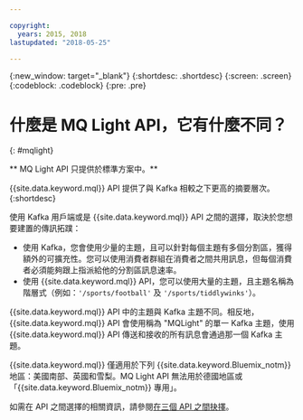 ```yaml
---

copyright:
  years: 2015, 2018
lastupdated: "2018-05-25"

---
```


{:new_window: target="_blank"}
{:shortdesc: .shortdesc}
{:screen: .screen}
{:codeblock: .codeblock}
{:pre: .pre}

# 什麼是 MQ Light API，它有什麼不同？
{: #mqlight}

** MQ Light API 只提供於標準方案中。**
<br/>

{{site.data.keyword.mql}} API 提供了與 Kafka 相較之下更高的摘要層次。
{:shortdesc}

使用 Kafka 用戶端或是 {{site.data.keyword.mql}} API 之間的選擇，取決於您想要建置的傳訊拓蹼：

* 使用 Kafka，您會使用少量的主題，且可以針對每個主題有多個分割區，獲得額外的可擴充性。您可以使用消費者群組在消費者之間共用訊息，但每個消費者必須能夠跟上指派給他的分割區訊息速率。
* 使用 {{site.data.keyword.mql}} API，您可以使用大量的主題，且主題名稱為階層式（例如：<code>'/sports/football'</code> 及 <code>'/sports/tiddlywinks'</code>）。 

{{site.data.keyword.mql}} API 中的主題與 Kafka 主題不同。相反地，{{site.data.keyword.mql}} API 會使用稱為 "MQLight"
的單一 Kafka 主題，使用 {{site.data.keyword.mql}} API 傳送和接收的所有訊息會通過那一個 Kafka 主題。

{{site.data.keyword.mql}} 僅適用於下列 {{site.data.keyword.Bluemix_notm}} 地區：美國南部、英國和雪梨。MQ Light API 無法用於德國地區或「{{site.data.keyword.Bluemix_notm}} 專用」。

<!-- begin STAGING ONLY -->
如需在 API 之間選擇的相關資訊，請參閱[在三個 API 之間抉擇](/docs/services/EventStreams/eventstreams087.html)。
<!-- end STAGING ONLY -->

